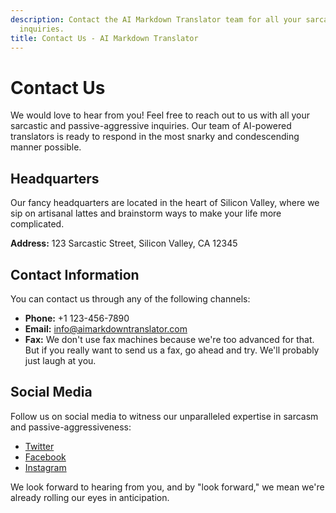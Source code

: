 ```yaml
---
description: Contact the AI Markdown Translator team for all your sarcastic and passive-aggressive
  inquiries.
title: Contact Us - AI Markdown Translator
---
```


# Contact Us

We would love to hear from you! Feel free to reach out to us with all your sarcastic and passive-aggressive inquiries. Our team of AI-powered translators is ready to respond in the most snarky and condescending manner possible.

## Headquarters

Our fancy headquarters are located in the heart of Silicon Valley, where we sip on artisanal lattes and brainstorm ways to make your life more complicated.

**Address:** 123 Sarcastic Street, Silicon Valley, CA 12345

## Contact Information

You can contact us through any of the following channels:

- **Phone:** +1 123-456-7890
- **Email:** info@aimarkdowntranslator.com
- **Fax:** We don't use fax machines because we're too advanced for that. But if you really want to send us a fax, go ahead and try. We'll probably just laugh at you.

## Social Media

Follow us on social media to witness our unparalleled expertise in sarcasm and passive-aggressiveness:

- [Twitter](https://twitter.com/aimarkdowntranslator)
- [Facebook](https://www.facebook.com/aimarkdowntranslator)
- [Instagram](https://www.instagram.com/aimarkdowntranslator)

We look forward to hearing from you, and by "look forward," we mean we're already rolling our eyes in anticipation.